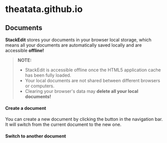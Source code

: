 theatata.github.io
==================


Documents
---------

**StackEdit** stores your documents in your browser local storage, which means all your documents are automatically saved locally and are accessible **offline!**

> **NOTE:**
> 
> - StackEdit is accessible offline once the HTML5 application cache has been fully loaded.
> - Your local documents are not shared between different browsers or computers.
> - Clearing your browser's data may **delete all your local documents!**

#### <i class="icon-file"></i> Create a document

You can create a new document by clicking the <i class="icon-file"></i> button in the navigation bar. It will switch from the current document to the new one.

#### <i class="icon-folder-open"></i> Switch to another document
